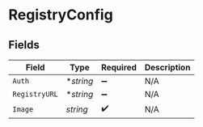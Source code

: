 # RegistryConfig


## Fields

| Field              | Type               | Required           | Description        |
| ------------------ | ------------------ | ------------------ | ------------------ |
| `Auth`             | **string*          | :heavy_minus_sign: | N/A                |
| `RegistryURL`      | **string*          | :heavy_minus_sign: | N/A                |
| `Image`            | *string*           | :heavy_check_mark: | N/A                |